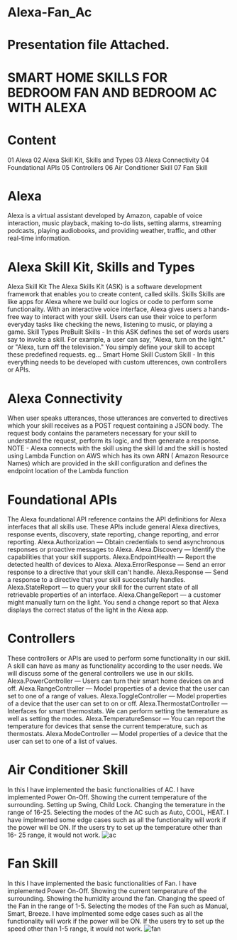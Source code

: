 # Alexa-Fan_Ac
# Presentation file Attached.
# SMART HOME SKILLS FOR BEDROOM FAN AND BEDROOM AC WITH ALEXA
# Content
01 Alexa
02 Alexa Skill Kit, Skills and Types
03 Alexa Connectivity
04 Foundational APIs
05 Controllers
06 Air Conditioner Skill
07 Fan Skill

# Alexa
Alexa is a virtual assistant developed by Amazon, capable of voice interaction, music playback, making to-do lists, setting alarms, streaming podcasts, playing audiobooks, and providing weather, traffic, and other real-time information.

# Alexa Skill Kit, Skills and Types
Alexa Skill Kit
The Alexa Skills Kit (ASK) is a software development framework that enables you to create content, called
skills.
Skills
Skills are like apps for Alexa where we build our logics or code to perform some functionality. With an
interactive voice interface, Alexa gives users a hands-free way to interact with your skill. Users can use their
voice to perform everyday tasks like checking the news, listening to music, or playing a game.
Skill Types
PreBuilt Skills - In this ASK defines the set of words users say to invoke a skill. For example, a user can say,
"Alexa, turn on the light." or "Alexa, turn off the television." You simply define your skill to accept these
predefined requests. eg... Smart Home Skill
Custom Skill - In this everything needs to be developed with custom utterences, own controllers or APIs.

# Alexa Connectivity
When user speaks utterances, those utterances are converted to directives which your
skill receives as a POST request containing a JSON body. The request body contains the
parameters necessary for your skill to understand the request, perform its logic, and then
generate a response.
NOTE - Alexa connects with the skill using the skill Id and the skill is hosted using Lambda
Function on AWS which has its own ARN ( Amazon Resource Names) which are provided in
the skill configuration and defines the endpoint location of the Lambda function

# Foundational APIs
The Alexa foundational API reference contains the API definitions for Alexa interfaces that all
skills use. These APIs include general Alexa directives, response events, discovery, state
reporting, change reporting, and error reporting.
Alexa.Authorization — Obtain credentials to send asynchronous responses or proactive
messages to Alexa.
Alexa.Discovery — Identify the capabilities that your skill supports.
Alexa.EndpointHealth — Report the detected health of devices to Alexa.
Alexa.ErrorResponse — Send an error response to a directive that your skill can't handle.
Alexa.Response — Send a response to a directive that your skill successfully handles.
Alexa.StateReport — to query your skill for the current state of all retrievable properties of
an interface.
Alexa.ChangeReport — a customer might manually turn on the light. You send a change
report so that Alexa displays the correct status of the light in the Alexa app.

# Controllers
These controllers or APIs are used to perform some functionality in our skill. A skill can have as
many as functionality according to the user needs. We will discuss some of the general
controllers we use in our skills.
Alexa.PowerController — Users can turn their smart home devices on and off.
Alexa.RangeController — Model properties of a device that the user can set to one of a
range of values.
Alexa.ToggleController — Model properties of a device that the user can set to on or off.
Alexa.ThermostatController — Interfaces for smart thermostats. We can perform setting the
temerature as well as setting the modes.
Alexa.TemperatureSensor — You can report the temperature for devices that sense the
current temperature, such as thermostats.
Alexa.ModeController — Model properties of a device that the user can set to one of a list of
values.

# Air Conditioner Skill
In this I have implemented the basic functionalities of
AC.
I have implemented Power On-Off.
Showing the current temperature of the surrounding.
Setting up Swing, Child Lock.
Changing the temerature in the range of 16-25.
Selecting the modes of the AC such as Auto, COOL,
HEAT.
I have implmented some edge cases such as all the
functionality will work if the power will be ON.
If the users try to set up the temperature other than 16-
25 range, it would not work.
![ac](https://github.com/Rohityadav0412/Alexa-Fan_Ac/assets/77201112/60ed9e5d-d3b5-4a8f-8020-19c0dd52a027)


# Fan Skill
In this I have implemented the basic functionalities of
Fan.
I have implemented Power On-Off.
Showing the current temperature of the surrounding.
Showing the humidity around the fan.
Changing the speed of the Fan in the range of 1-5.
Selecting the modes of the Fan such as Manual, Smart,
Breeze.
I have implmented some edge cases such as all the
functionality will work if the power will be ON.
If the users try to set up the speed other than 1-5 range,
it would not work.
![fan](https://github.com/Rohityadav0412/Alexa-Fan_Ac/assets/77201112/81f6482f-010a-43d3-aae2-3055a3a3a982)
